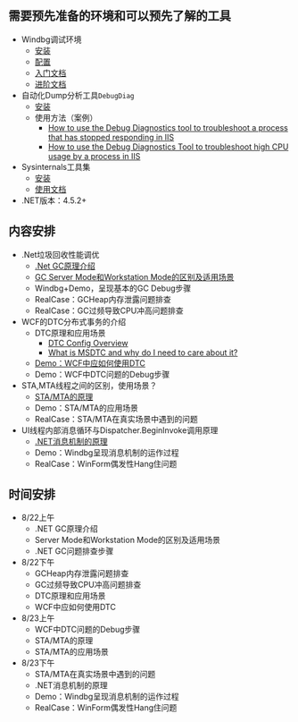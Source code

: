 ## 需要预先准备的环境和可以预先了解的工具
- Windbg调试环境
	- [安装](https://docs.microsoft.com/en-us/windows-hardware/drivers/debugger/debugger-download-tools)
	- [配置](https://docs.microsoft.com/en-us/windows-hardware/drivers/debugger/symbol-path)
	- [入门文档](https://docs.microsoft.com/en-us/windows-hardware/drivers/debugger/getting-started-with-windbg)
	- [进阶文档](https://docs.microsoft.com/en-us/windows-hardware/drivers/debugger/debugging-using-windbg)
- 自动化Dump分析工具`DebugDiag`
	- [安装](https://www.microsoft.com/en-us/download/details.aspx?id=49924)
	- 使用方法（案例）
		- [How to use the Debug Diagnostics tool to troubleshoot a process that has stopped responding in IIS](https://support.microsoft.com/en-us/help/919792/how-to-use-the-debug-diagnostics-tool-to-troubleshoot-a-process-that-h)
		- [How to use the Debug Diagnostics Tool to troubleshoot high CPU usage by a process in IIS](https://support.microsoft.com/en-us/help/919791/how-to-use-the-debug-diagnostics-tool-to-troubleshoot-high-cpu-usage-b)
- Sysinternals工具集
	- [安装](https://docs.microsoft.com/en-us/sysinternals/downloads/sysinternals-suite)
	- [使用文档](https://docs.microsoft.com/en-us/sysinternals/learn/troubleshooting-book)
- .NET版本：4.5.2+

## 内容安排
- .Net垃圾回收性能调优
	- [.Net GC原理介绍](https://docs.microsoft.com/en-us/dotnet/standard/garbage-collection/)
	- [GC Server Mode和Workstation Mode的区别及适用场景](https://blogs.msdn.microsoft.com/seteplia/2017/01/05/understanding-different-gc-modes-with-concurrency-visualizer/)
	- Windbg+Demo，呈现基本的GC Debug步骤
	- RealCase：GCHeap内存泄露问题排查
	- RealCase：GC过频导致CPU冲高问题排查
- WCF的DTC分布式事务的介绍
	- DTC原理和应用场景
		- [DTC Config Overview](https://docs.microsoft.com/en-us/previous-versions/windows/desktop/ms680182(v=vs.85))
		- [What is MSDTC and why do I need to care about it?](https://blogs.msdn.microsoft.com/florinlazar/2004/03/04/what-is-msdtc-and-why-do-i-need-to-care-about-it/)
	- [Demo：WCF中应如何使用DTC](https://docs.microsoft.com/en-us/dotnet/framework/wcf/samples/ws-transaction-flow)
	- Demo：WCF中DTC问题的Debug步骤
- STA,MTA线程之间的区别，使用场景？
	- [STA/MTA的原理]()
	- Demo：STA/MTA的应用场景
	- RealCase：STA/MTA在真实场景中遇到的问题
- UI线程内部消息循环与Dispatcher.BeginInvoke调用原理
	- [.NET消息机制的原理]()
	- Demo：Windbg呈现消息机制的运作过程
	- RealCase：WinForm偶发性Hang住问题

## 时间安排
- 8/22上午
	- .NET GC原理介绍
	- Server Mode和Workstation Mode的区别及适用场景
	- .NET GC问题排查步骤
- 8/22下午
	- GCHeap内存泄露问题排查
	- GC过频导致CPU冲高问题排查
	- DTC原理和应用场景
	- WCF中应如何使用DTC
- 8/23上午
	- WCF中DTC问题的Debug步骤
	- STA/MTA的原理
	- STA/MTA的应用场景
- 8/23下午
	- STA/MTA在真实场景中遇到的问题
	- .NET消息机制的原理
	- Demo：Windbg呈现消息机制的运作过程
	- RealCase：WinForm偶发性Hang住问题